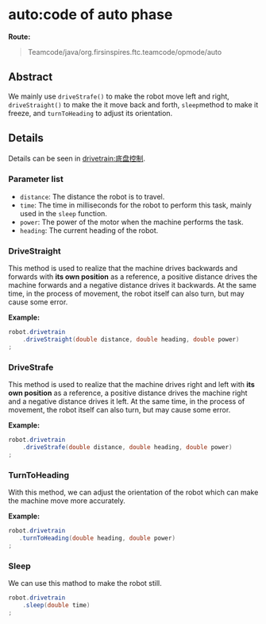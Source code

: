 # auto:code of auto phase
**Route:**
> Teamcode/java/org.firsinspires.ftc.teamcode/opmode/auto

## Abstract

We mainly use ```driveStrafe()``` to make the robot move left and right, ```driveStraight()``` to make the it move back and forth, ```sleep```method to make it freeze, and ```turnToHeading``` to adjust its orientation.

## Details

Details can be seen in [drivetrain:底盘控制](basic/drivetrain.md).

### Parameter list
- ```distance```: The distance the robot is to travel.
- ```time```: The time in milliseconds for the robot to perform this task, mainly used in the ```sleep``` function.
- ```power```: The power of the motor when the machine performs the task.
- ```heading```: The current heading of the robot.

### DriveStraight
This method is used to realize that the machine drives backwards and forwards with **its own position** as a reference, a positive distance drives the machine forwards and a negative distance drives it backwards. At the same time, in the process of movement, the robot itself can also turn, but may cause some error.

**Example:**
```java
robot.drivetrain
    .driveStraight(double distance, double heading, double power)
;
```

### DriveStrafe
This method is used to realize that the machine drives right and left with **its own position** as a reference, a positive distance drives the machine right and a negative distance drives it left. At the same time, in the process of movement, the robot itself can also turn, but may cause some error.

**Example:**

```java
robot.drivetrain
    .driveStrafe(double distance, double heading, double power)
;
```

### TurnToHeading
 With this method, we can adjust the orientation of the robot which can make the machine move more accurately.

**Example:**

 ```java
robot.drivetrain
    .turnToHeading(double heading, double power)
;
```
### Sleep
We can use this mathod to make the robot still.
```java
robot.drivetrain
    .sleep(double time)
;
```